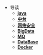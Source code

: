 <!-- docs/_sidebar.md -->
* 导读
	* [**java**](java/README.md)
	* [**中台**](中台/README.md)
	* [**网络安全**](网络安全/REDEME) 
	* [**BigData**](BigData/README.md)
	* [**MQ**](MQ/README.md)
	* [**DataBase**](DataBase/README.md)
	* [**Docker**](Docker/README.md)

